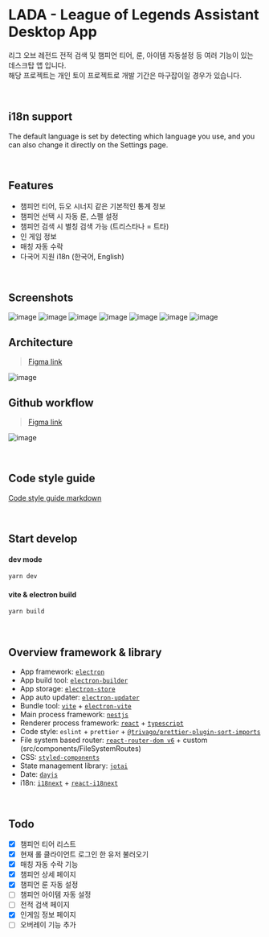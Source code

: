 # LADA - League of Legends Assistant Desktop App

리그 오브 레전드 전적 검색 및 챔피언 티어, 룬, 아이템 자동설정 등 여러 기능이 있는 데스크탑 앱 입니다.<br />
해당 프로젝트는 개인 토이 프로젝트로 개발 기간은 마구잡이일 경우가 있습니다.<br />

<br/>

## i18n support
The default language is set by detecting which language you use, and you can also change it directly on the Settings page.

<br/>

## Features
- 챔피언 티어, 듀오 시너지 같은 기본적인 통계 정보
- 챔피언 선택 시 자동 룬, 스펠 설정
- 챔피언 검색 시 별칭 검색 가능 (트리스타나 = 트타)
- 인 게임 정보
- 매칭 자동 수락
- 다국어 지원 i18n (한국어, English)

<br/>

## Screenshots

![image](https://github.com/2skydev/LADA/assets/43225384/d3d9a37c-3b26-4d2d-ad58-782c37b95240)
![image](https://github.com/2skydev/LADA/assets/43225384/d1fdfd9b-338f-42bb-8aec-44c5997e5495)
![image](https://github.com/2skydev/LADA/assets/43225384/842dbbc4-3d9b-452e-9b71-e52e66930b4e)
![image](https://github.com/2skydev/LADA/assets/43225384/9a0deb72-934b-4643-9e9a-56a6d6616a01)
![image](https://github.com/2skydev/LADA/assets/43225384/cb186443-6477-4942-933a-5b639cb8cc34)
![image](https://github.com/2skydev/LADA/assets/43225384/804708fb-256f-4883-9542-5c8f3a5a97b6)
![image](https://github.com/2skydev/LADA/assets/43225384/71a44a18-f6e5-4908-92d6-989fdd9f4d6a)

## Architecture

> [Figma link](https://www.figma.com/file/qJrFt4YVAZX5UdbeKLx6xA/LADA?type=whiteboard&t=oozV2tgJvZuRd6S4-1)

![image](https://github.com/2skydev/LADA/assets/43225384/a4de6e74-4788-424c-a3f0-a329c853789a)

## Github workflow

> [Figma link](https://www.figma.com/file/qJrFt4YVAZX5UdbeKLx6xA/LADA?type=whiteboard&t=oozV2tgJvZuRd6S4-1)

![image](https://github.com/2skydev/LADA/assets/43225384/69dc01b1-0fab-4305-9e69-6821555119fe)

<br/>

## Code style guide

[Code style guide markdown](https://github.com/2skydev/LADA/blob/main/CODE_STYLES.md)

<br/>

## Start develop

#### dev mode

```bash
yarn dev
```

#### vite & electron build

```bash
yarn build
```

<br/>

## Overview framework & library

- App framework: [`electron`](https://www.electronjs.org/)
- App build tool: [`electron-builder`](https://www.electron.build/)
- App storage: [`electron-store`](https://github.com/sindresorhus/electron-store)
- App auto updater: [`electron-updater`](https://www.electron.build/auto-update)
- Bundle tool: [`vite`](https://vitejs.dev/) + [`electron-vite`](https://electron-vite.org/)
- Main process framework: [`nestjs`](https://nestjs.com/)
- Renderer process framework: [`react`](https://react.dev/) + [`typescript`](https://www.typescriptlang.org/)
- Code style: `eslint` + `prettier` + [`@trivago/prettier-plugin-sort-imports`](https://github.com/trivago/prettier-plugin-sort-imports)
- File system based router: [`react-router-dom v6`](https://reactrouter.com/docs/en/v6) + custom (src/components/FileSystemRoutes)
- CSS: [`styled-components`](https://styled-components.com/)
- State management library: [`jotai`](https://jotai.org/)
- Date: [`dayjs`](https://day.js.org/)
- i18n: [`i18next`](https://www.i18next.com/) + [`react-i18next`](https://react.i18next.com/)

<br/>

## Todo

- [x] 챔피언 티어 리스트
- [x] 현재 롤 클라이언트 로그인 한 유저 불러오기
- [x] 매칭 자동 수락 기능
- [x] 챔피언 상세 페이지
- [x] 챔피언 룬 자동 설정
- [ ] 챔피언 아이템 자동 설정
- [ ] 전적 검색 페이지
- [x] 인게임 정보 페이지
- [ ] 오버레이 기능 추가
